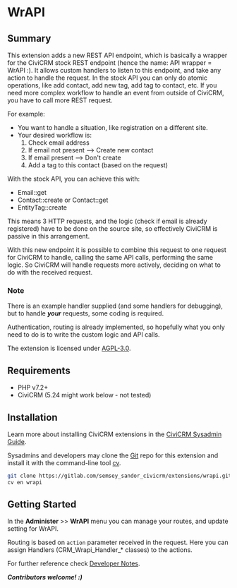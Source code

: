 # WrAPI

## Summary

This extension adds a new REST API endpoint, which is basically a wrapper for the CiviCRM stock REST endpoint
(hence the name: API wrapper = WrAPI :). It allows custom handlers to listen to this endpoint, and take any action to handle the request.
In the stock API you can only do atomic operations, like add contact, add new tag, add tag to contact, etc. If you need more complex workflow
to handle an event from outside of CiviCRM, you have to call more REST request.

For example:
- You want to handle a situation, like registration on a different site.
- Your desired workflow is:
    1. Check email address
    1. If email not present --> Create new contact
    1. If email present --> Don't create
    1. Add a tag to this contact (based on the request)

With the stock API, you can achieve this with:
- Email::get
- Contact::create or Contact::get
- EntityTag::create

This means 3 HTTP requests, and the logic (check if email is already registered) have to be done on the source site, so effectively CiviCRM is passive in this arrangement.

With this new endpoint it is possible to combine this request to one request for CiviCRM to handle, calling the same API calls, performing the same logic.
So CiviCRM will handle requests more actively, deciding on what to do with the received request.

### Note

There is an example handler supplied (and some handlers for debugging), but to handle ***your*** requests, some coding is required.

Authentication, routing is already implemented, so hopefully what you only need to do is to write the custom logic and API calls.

The extension is licensed under [AGPL-3.0](LICENSE.txt).

## Requirements

* PHP v7.2+
* CiviCRM (5.24 might work below - not tested)

## Installation

Learn more about installing CiviCRM extensions in the [CiviCRM Sysadmin Guide](https://docs.civicrm.org/sysadmin/en/latest/customize/extensions/).

Sysadmins and developers may clone the [Git](https://en.wikipedia.org/wiki/Git) repo for this extension and
install it with the command-line tool [cv](https://github.com/civicrm/cv).

```bash
git clone https://gitlab.com/semsey_sandor_civicrm/extensions/wrapi.git
cv en wrapi
```

## Getting Started

In the **Administer** >> **WrAPI** menu you can manage your routes, and update setting for WrAPI.

Routing is based on `action` parameter received in the request. Here you can assign Handlers (CRM_Wrapi_Handler_* classes) to the actions.

For further reference check [Developer Notes](dev_notes.md).

***Contributors welcome! :)***
